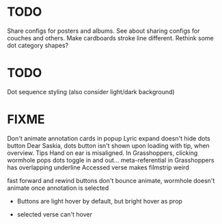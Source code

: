 # TODO
Share configs for posters and albums.
See about sharing configs for couches and others.
Make cardboards stroke line different.
Rethink some dot category shapes?

# TODO
Dot sequence styling (also consider light/dark background)

# FIXME
Don't animate annotation cards in popup
Lyric expand doesn't hide dots button
Dear Saskia, dots button isn't shown upon loading with tip, when overview.
Tips Hand on ear is misaligned.
In Grasshoppers, clicking wormhole pops dots toggle in and out...
meta-referential in Grasshoppers has overlapping underline
Accessed verse makes filmstrip weird

fast forward and rewind buttons don't bounce animate, wormhole doesn't animate once annotation is selected

* Buttons are light hover by default, but bright hover as prop

* selected verse can't hover